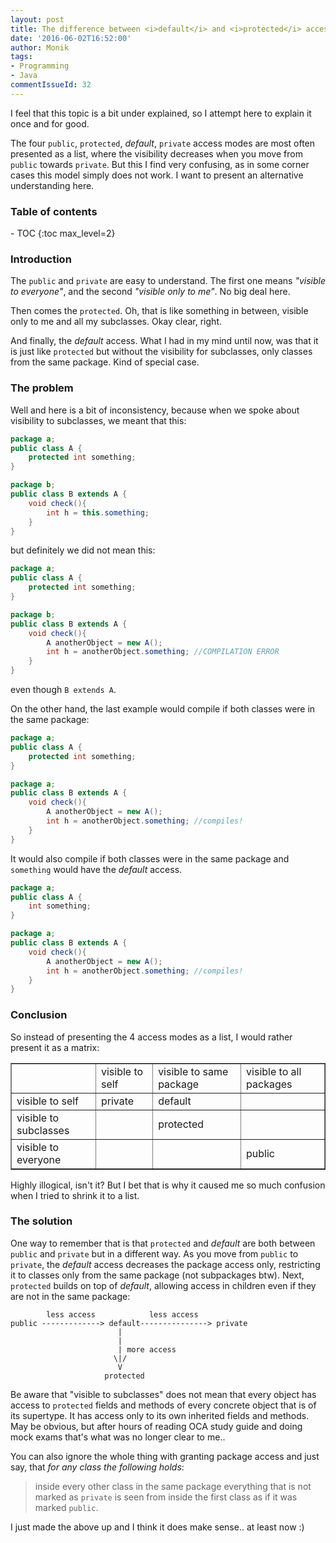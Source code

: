 ```yaml
---
layout: post
title: The difference between <i>default</i> and <i>protected</i> access in Java
date: '2016-06-02T16:52:00'
author: Monik
tags:
- Programming
- Java
commentIssueId: 32
---
```

<div class="bg-info panel-body" markdown="1">
I feel that this topic is a bit under explained, so I attempt here to explain it once and for good.

The four `public`, `protected`, _default_, `private` access modes are most often presented as a list, where the visibility decreases when you move from `public` towards `private`. But this I find very confusing, as in some corner cases this model simply does not work. I want to present an alternative understanding here.
</div>

<h3>Table of contents</h3>
- TOC
{:toc max_level=2}

### Introduction

The `public` and `private` are easy to understand. The first one means _"visible to everyone"_, and the second _"visible only to me"_. No big deal here.

Then comes the `protected`. Oh, that is like something in between, visible only to me and all my subclasses. Okay clear, right.

And finally, the _default_ access. What I had in my mind until now, was that it is just like `protected` but without the visibility for subclasses, only classes from the same package. Kind of special case.

### The problem

Well and here is a bit of inconsistency, because when we spoke about visibility to subclasses, we meant that this:

```java
package a;
public class A {
    protected int something;
}
```

```java
package b;
public class B extends A {
    void check(){
        int h = this.something;
    }
}
```

but definitely we did not mean this:

```java
package a;
public class A {
    protected int something;
}
```

```java
package b;
public class B extends A {
    void check(){
        A anotherObject = new A();
        int h = anotherObject.something; //COMPILATION ERROR
    }
}
```

even though `B extends A`.

On the other hand, the last example would compile if both classes were in the same package:

```java
package a;
public class A {
    protected int something;
}
```

```java
package a;
public class B extends A {
    void check(){
        A anotherObject = new A();
        int h = anotherObject.something; //compiles!
    }
}
```

It would also compile if both classes were in the same package and `something` would have the _default_ access.

```java
package a;
public class A {
    int something;
}
```

```java
package a;
public class B extends A {
    void check(){
        A anotherObject = new A();
        int h = anotherObject.something; //compiles!
    }
}
```

### Conclusion

So instead of presenting the 4 access modes as a list, I would rather present it as a matrix:

<table border="1">
  <tr>
    <td></td>
    <td>visible to self</td>
    <td>visible to same package</td>
    <td>visible to all packages</td>
  </tr>
  <tr>
    <td>visible to self</td>
    <td>private</td>
    <td>default</td>
    <td></td>
  </tr>
  <tr>
    <td>visible to subclasses</td>
    <td></td>
    <td>protected</td>
    <td></td>
  </tr>
  <tr>
    <td>visible to everyone</td>
    <td></td>
    <td></td>
    <td>public</td>
  </tr>
</table>


Highly illogical, isn't it? But I bet that is why it caused me so much confusion when I tried to shrink it to a list.

### The solution

One way to remember that is that `protected` and _default_ are both between `public` and `private` but in a different way. As you move from `public` to `private`, the _default_ access decreases the package access only, restricting it to classes only from the same package (not subpackages btw). Next, `protected` builds on top of _default_, allowing access in children even if they are not in the same package:

```
        less access            less access
public -------------> default---------------> private
                        |
                        |
                        | more access
                       \|/
                        V
                     protected

```

Be aware that "visible to subclasses" does not mean that every object has access to `protected` fields and methods of every concrete object that is of its supertype. It has access only to its own inherited fields and methods. May be obvious, but after hours of reading OCA study guide and doing mock exams that's what was no longer clear to me..

You can also ignore the whole thing with granting package access and just say, that _for any class the following holds_:

> inside every other class in the same package everything that is not marked as `private` is seen from inside the first class as if it was marked `public`.

I just made the above up and I think it does make sense.. at least now :)
